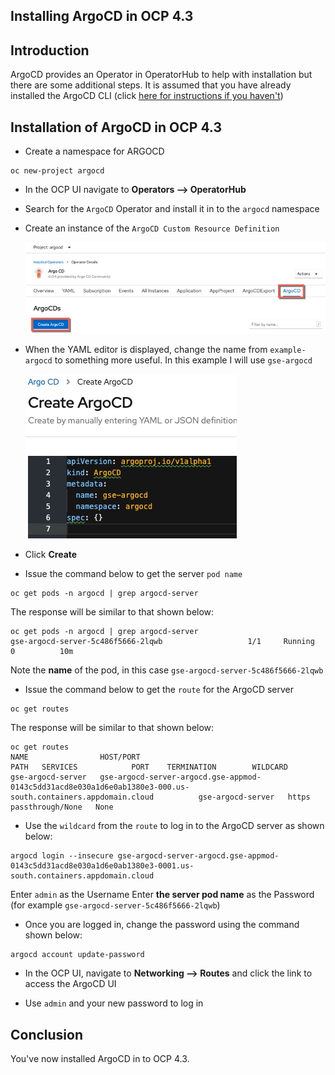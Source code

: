 Installing ArgoCD in OCP 4.3
---
## Introduction
ArgoCD provides an Operator in OperatorHub to help with installation but there are some additional steps. It is assumed that you have already installed the ArgoCD CLI (click [here for instructions if you haven't](https://argoproj.github.io/argo-cd/cli_installation/))

## Installation of ArgoCD in OCP 4.3

- Create a namespace for ARGOCD
```
oc new-project argocd
```

- In the OCP UI navigate to **Operators --> OperatorHub**

- Search for the `ArgoCD` Operator and install it in to the `argocd` namespace

- Create an instance of the `ArgoCD Custom Resource Definition`

  ![CRD](images/argocd/crd.jpg)

- When the YAML editor is displayed, change the name from `example-argocd` to something more useful. In this example I will use `gse-argocd`

  ![Create](images/argocd/create.jpg)

- Click **Create**

- Issue the command below to get the server `pod name`
```
oc get pods -n argocd | grep argocd-server
```

The response will be similar to that shown below:
```
oc get pods -n argocd | grep argocd-server
gse-argocd-server-5c486f5666-2lqwb                   1/1     Running   0          10m
```

Note the **name** of the pod, in this case `gse-argocd-server-5c486f5666-2lqwb`

- Issue the command below to get the `route` for the ArgoCD server
```
oc get routes
```

The response will be similar to that shown below:
```
oc get routes
NAME                HOST/PORT                                                                                                       PATH   SERVICES            PORT    TERMINATION        WILDCARD
gse-argocd-server   gse-argocd-server-argocd.gse-appmod-0143c5dd31acd8e030a1d6e0ab1380e3-000.us-south.containers.appdomain.cloud          gse-argocd-server   https   passthrough/None   None
```

- Use the `wildcard` from the `route` to log in to the ArgoCD server as shown below:

```
argocd login --insecure gse-argocd-server-argocd.gse-appmod-0143c5dd31acd8e030a1d6e0ab1380e3-0001.us-south.containers.appdomain.cloud
```

Enter `admin` as the Username
Enter **the server pod name** as the Password (for example `gse-argocd-server-5c486f5666-2lqwb`)

- Once you are logged in, change the password using the command shown below:
```
argocd account update-password
```

- In the OCP UI, navigate to **Networking --> Routes** and click the link to access the ArgoCD UI

- Use `admin` and your new password to log in

## Conclusion
You've now installed ArgoCD in to OCP 4.3.
